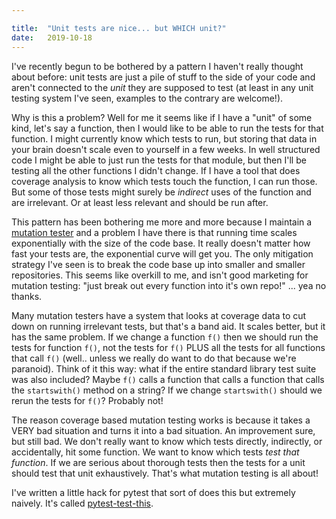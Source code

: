 ```yaml
---

title:	"Unit tests are nice... but WHICH unit?"
date:	2019-10-18
---
```


I've recently begun to be bothered by a pattern I haven't really thought about before: unit tests are just a pile of stuff to the side of your code and aren't connected to the *unit* they are supposed to test (at least in any unit testing system I've seen, examples to the contrary are welcome!). 

Why is this a problem? Well for me it seems like if I have a "unit" of some kind, let's say a function, then I would like to be able to run the tests for that function. I might currently know which tests to run, but storing that data in your brain doesn't scale even to yourself in a few weeks. In well structured code I might be able to just run the tests for that module, but then I'll be testing all the other functions I didn't change. If I have a tool that does coverage analysis to know which tests touch the function, I can run those. But some of those tests might surely be *indirect* uses of the function and are irrelevant. Or at least less relevant and should be run after.
 
This pattern has been bothering me more and more because I maintain a [mutation tester](https://mutmut.readthedocs.io/) and a problem I have there is that running time scales exponentially with the size of the code base. It really doesn't matter how fast your tests are, the exponential curve will get you. The only mitigation strategy I've seen is to break the code base up into smaller and smaller repositories. This seems like overkill to me, and isn't good marketing for mutation testing: "just break out every function into it's own repo!" ... yea no thanks. 

Many mutation testers have a system that looks at coverage data to cut down on running irrelevant tests, but that's a band aid. It scales better, but it has the same problem. If we change a function `f()` then we should run the tests for function `f()`, not the tests for `f()` PLUS all the tests for all functions that call `f()` (well.. unless we really do want to do that because we're paranoid). Think of it this way: what if the entire standard library test suite was also included? Maybe `f()` calls a function that calls a function that calls the `startswith()` method on a string? If we change `startswith()` should we rerun the tests for `f()`? Probably not! 

The reason coverage based mutation testing works is because it takes a VERY bad situation and turns it into a bad situation. An improvement sure, but still bad. We don't really want to know which tests directly, indirectly, or accidentally, hit some function. We want to know which tests *test that function*. If we are serious about thorough tests then the tests for a unit should test that unit exhaustively. That's what mutation testing is all about!

I've written a little hack for pytest that sort of does this but extremely naively. It's called [pytest-test-this](https://github.com/boxed/pytest-test-this).
